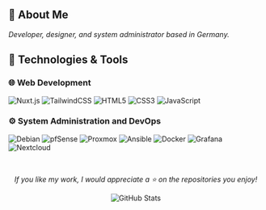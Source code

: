 ## 🌟 About Me
*Developer, designer, and system administrator based in Germany.*

## 💫 Technologies & Tools
### 🌐 Web Development
![Nuxt.js](https://img.shields.io/badge/Nuxt.js-000000?style=for-the-badge&logo=nuxt.js&logoColor=F7DF1E)
![TailwindCSS](https://img.shields.io/badge/Tailwind_CSS-000000?style=for-the-badge&logo=tailwind-css&logoColor=F7DF1E)
![HTML5](https://img.shields.io/badge/HTML5-000000?style=for-the-badge&logo=html5&logoColor=F7DF1E)
![CSS3](https://img.shields.io/badge/CSS3-000000?style=for-the-badge&logo=css3&logoColor=F7DF1E)
![JavaScript](https://img.shields.io/badge/JavaScript-000000?style=for-the-badge&logo=javascript&logoColor=F7DF1E)

### ⚙️ System Administration and DevOps
![Debian](https://img.shields.io/badge/Debian-000000?style=for-the-badge&logo=debian&logoColor=F7DF1E)
![pfSense](https://img.shields.io/badge/pfSense-000000?style=for-the-badge&logoColor=F7DF1E)
![Proxmox](https://img.shields.io/badge/Proxmox-000000?style=for-the-badge&logo=proxmox&logoColor=F7DF1E)
![Ansible](https://img.shields.io/badge/Ansible-000000?style=for-the-badge&logo=ansible&logoColor=F7DF1E)
![Docker](https://img.shields.io/badge/Docker-000000?style=for-the-badge&logo=docker&logoColor=F7DF1E)
![Grafana](https://img.shields.io/badge/Grafana-000000?style=for-the-badge&logo=grafana&logoColor=F7DF1E)
![Nextcloud](https://img.shields.io/badge/Nextcloud-000000?style=for-the-badge&logo=nextcloud&logoColor=F7DF1E)

<br/>

<div align="center">

*If you like my work, I would appreciate a ⭐ on the repositories you enjoy!*

  <img src="https://github-readme-stats.vercel.app/api?username=L50N&include_all_commits=true&count_private=true&show_icons=true&line_height=20&title_color=F7DF1E&icon_color=F7DF1E&text_color=F7DF1E&bg_color=0D1117" alt="GitHub Stats"/>

</div>
